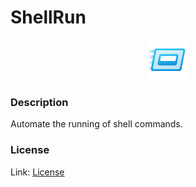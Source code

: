 # ShellRun

<p align="center">
<img src="ShellRun\Resources\Logo.png" alt="Logo" width="64" />
<p>

### Description
Automate the running of shell commands.

### License
Link: [License](LICENSE.md)